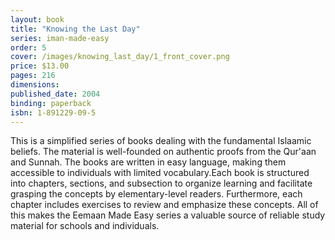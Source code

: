 ```yaml
---
layout: book
title: "Knowing the Last Day"
series: iman-made-easy
order: 5
cover: /images/knowing_last_day/1_front_cover.png
price: $13.00
pages: 216
dimensions:
published_date: 2004
binding: paperback
isbn: 1-891229-09-5
---
```


This is a simplified series of books dealing with the fundamental Islaamic beliefs. The material is well-founded on authentic proofs from the Qur'aan and Sunnah. The books are written in easy language, making them accessible to individuals with limited vocabulary.Each book is structured into chapters, sections, and subsection to organize learning and facilitate grasping the concepts by elementary-level readers. Furthermore, each chapter includes exercises to review and emphasize these concepts. All of this makes the Eemaan Made Easy series a valuable source of reliable study material for schools and individuals.
